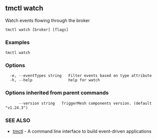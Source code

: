 ## tmctl watch

Watch events flowing through the broker

```
tmctl watch [broker] [flags]
```

### Examples

```
tmctl watch
```

### Options

```
  -e, --eventTypes string   Filter events based on type attribute
  -h, --help                help for watch
```

### Options inherited from parent commands

```
      --version string   TriggerMesh components version. (default "v1.24.3")
```

### SEE ALSO

* [tmctl](tmctl.md)	 - A command line interface to build event-driven applications

